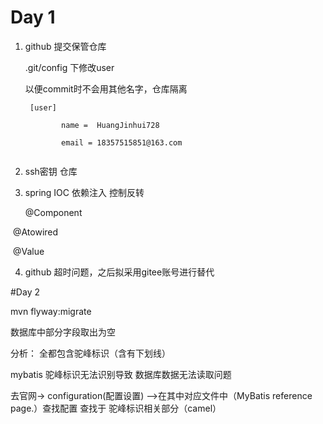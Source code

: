 # Day 1

 1. github 提交保管仓库

    .git/config 下修改user

    以便commit时不会用其他名字，仓库隔离

    ```
     [user]
    
        	name =  HuangJinhui728 
    
    		email = 18357515851@163.com
    
    
    ```

    

2. ssh密钥 仓库

3. spring IOC 依赖注入 控制反转

   @Component



​		@Atowired

​		@Value

4. github 超时问题，之后拟采用gitee账号进行替代



#Day 2


 mvn flyway:migrate

数据库中部分字段取出为空

分析： 全都包含驼峰标识（含有下划线）




mybatis 驼峰标识无法识别导致 数据库数据无法读取问题

去官网-> configuration(配置设置) ——>在其中对应文件中（MyBatis reference page.）查找配置
查找于 驼峰标识相关部分（camel）
